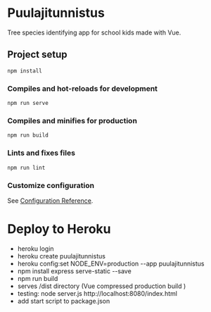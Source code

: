 # Puulajitunnistus

Tree species identifying app for school kids made with Vue. 

## Project setup
```
npm install
```

### Compiles and hot-reloads for development
```
npm run serve
```

### Compiles and minifies for production
```
npm run build
```

### Lints and fixes files
```
npm run lint
```

### Customize configuration
See [Configuration Reference](https://cli.vuejs.org/config/).

# Deploy to Heroku
* heroku login
* heroku create puulajitunnistus
* heroku config:set NODE_ENV=production --app puulajitunnistus
* npm install express serve-static --save
* npm run build
* serves /dist directory (Vue compressed production build )
* testing: node server.js http://localhost:8080/index.html
* add start script to package.json